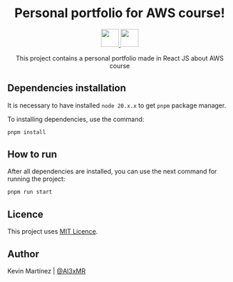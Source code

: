 <h1 align="center">Personal portfolio for AWS course!</h1>

<p align="center">
    <a href="https://aws.amazon.com/">
        <img src="https://upload.wikimedia.org/wikipedia/commons/9/93/Amazon_Web_Services_Logo.svg" height="40px">
    </a>
    <a href="https://www.epn.edu.ec/">
        <img src="https://upload.wikimedia.org/wikipedia/commons/8/8c/Escudo_de_la_Escuela_Polit%C3%A9cnica_Nacional.png" height="40px">
    </a>
</p>

<p align="center">This project contains a personal portfolio made in React JS about AWS course</p>

<h2>Dependencies installation</h2>

It is necessary to have installed `node 20.x.x` to get `pnpm` package manager.

To installing dependencies, use the command:

```bash
pnpm install
```

<h2>How to run</h2>

After all dependencies are installed, you can use the next command for running the project:

```bash
pnpm run start
```

<h2>Licence</h2>

This project uses [MIT Licence](https://github.com/AEIS-FIS-EPN/kevin-martinez-aws-portfolio/blob/master/LICENSE).

<h2>Author</h2>

Kevin Martínez | [@Al3xMR](https://github.com/Al3xMR)
